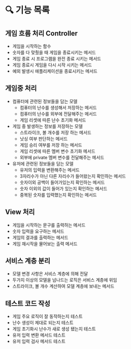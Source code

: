 # 🔍 기능 목록

## 게임 흐름 처리 Controller
- 게임을 시작하는 함수
- 숫자를 다 맞췄을 때 게임을 종료시키는 메서드
- 게임 종료 시 프로그램을 완전 종료 시키는 메서드
- 게임 종료시 게임을 다시 시작 시키는 메서드
- 예외 발생시 애플리케이션을 종료시키는 메서드
## 게임중 처리
- 컴퓨터에 관련된 정보들을 담는 모델
  - 컴퓨터의 난수를 생성해서 저장하는 메서드
  - 컴퓨터의 난수를 외부에 전달해주는 메서드
  - 게임 리셋에 따른 난수 초기화 메서드
- 게임 중 발생하는 정보를 저장하는 모델
  - 스트라이크, 볼 개수를 저장 하는 메서드
  - 낫싱 여부 판단하는 메서드
  - 게임 승리 여부를 저장 하는 메서드
  - 게임 리셋에 따른 멤버 변수 초기화 메서드
  - 외부에 private 멤버 변수를 전달해주는 메서드
- 유저에 관련된 정보들을 담는 모델
  - 유저의 입력을 변환해주는 메서드
  - 3자리수가 아닌 다른 자리수가 들어왔는지 확인하는 메서드
  - 숫자이외 공백이 들어가있는지 확인하는 메서드
  - 숫자 이외의 값이 들어가 있는지 확인하는 메서드
  - 중복된 숫자를 입력했는지 확인하는 메서드
## View 처리
- 게임을 시작하는 문구를 출력하는 메서드
- 숫자 입력을 요구하는 메서드
- 게임의 결과를 출력하는 메서드
- 게임 재시작을 물어보는 출력 메서드
## 서비스 계층 분리
- 모델 변경 사항은 서비스 계층에 의해 전달
- 두가지 이상의 모델을 넘나드는 로직은 서비스 계층에 위임
- 스트라이크, 볼 개수 계산하여 모델 계층에 보내는 메서드

## 테스트 코드 작성
- 게임 주요 로직이 잘 동작하는지 테스트
- 난수 생성이 제대로 되는지 테스트
- 게임 초기화시 난수가 새로 생성 됐는지 테스트
- 유저 입력 변환 메서드 테스트
- 유저 입력 검사 메서드 테스트
